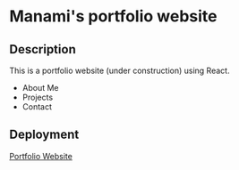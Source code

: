 # Manami's portfolio website

## Description 
This is a portfolio website (under construction) using React.

- About Me
- Projects
- Contact

## Deployment

[Portfolio Website](https://manami-davidson.netlify.app/)